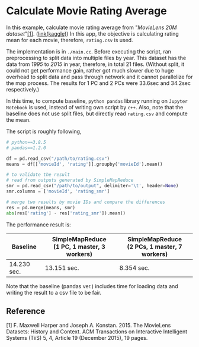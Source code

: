 # Calculate Movie Rating Average

In this example, calculate movie rating average from "*MovieLens 20M dataset*"[\[1\]](#ref1).
([link(kaggle)](https://www.kaggle.com/grouplens/movielens-20m-dataset))
In this app, the objective is calculating rating mean for each movie,
therefore, `rating.csv` is used.

The implementation is in `./main.cc`.
Before executing the script, ran preprocessing to split data into multiple files by year.
This dataset has the data from *1995* to *2015* in year, therefore, in total 21 files.
(Without split, it could not get performance gain,
rather got much slower due to huge overhead to split data and pass through network and it cannot parallelize for the map process.
The results for 1 PC and 2 PCs were 33.6sec and 34.2sec respectively.)

In this time, to compute baseline, `python pandas` library running on `Jupyter Notebook` is used,
instead of writing own script by `c++`.
Also, note that the baseline does not use split files,
but directly read `rating.csv` and compute the mean.

The script is roughly following,
```python
# python==3.8.5
# pandas==1.2.0

df = pd.read_csv("/path/to/rating.csv")
means = df[['movieId', 'rating']].groupby('movieId').mean()

# to validate the result
# read from outputs generated by SimpleMapReduce
smr = pd.read_csv("/path/to/output", delimiter='\t', header=None)
smr.columns = ['movieId', 'rating_smr']

# merge two results by movie IDs and compare the differences
res = pd.merge(means, smr)
abs(res['rating'] - res['rating_smr']).mean()
```

The performance result is:

| Baseline | SimpleMapReduce</br>(1 PC, 1 master, 3 workers) | SimpleMapReduce</br>(2 PCs, 1 master, 7 workers) |
|--|--|--|
|14.230 sec. | 13.151 sec. | 8.354 sec. |

Note that the baseline (pandas ver.) includes time for loading data and writing the result to a csv file to be fair.

## Reference
<a name="ref1"></a>\[1\] F. Maxwell Harper and Joseph A. Konstan. 2015. The MovieLens Datasets: History and Context. ACM Transactions on Interactive Intelligent Systems (TiiS) 5, 4, Article 19 (December 2015), 19 pages.